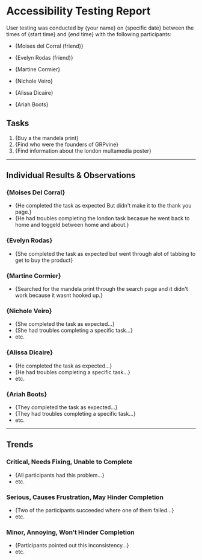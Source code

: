 # Accessibility Testing Report

User testing was conducted by {your name} on {specific date} between the times of {start time} and {end time} with the following participants:

- {Moises del Corral (friend)}
- {Evelyn Rodas (friend)}
- {Martine Cormier}

- {Nichole Veiro}
- {Alissa Dicaire}
- {Ariah Boots}

## Tasks

1. {Buy a the mandela print}
2. {Find who were the founders of GRPvine}
3. {Find information about the london multamedia poster}

---

## Individual Results & Observations

### {Moises Del Corral}

- {He completed the task as expected But didn't make it to the thank you page.}
- {He had troubles completing the london task becasue he went back to home and toggeld between home and about.}

### {Evelyn Rodas}

- {She completed the task as expected but went through alot of tabbing to get to buy the product}

### {Martine Cormier}

- {Searched for the mandela print through the search page and it didn't work because it wasnt hooked up.}

### {Nichole Veiro}

- {She completed the task as expected…}
- {She had troubles completing a specific task…}
- etc.

### {Alissa Dicaire}

- {He completed the task as expected…}
- {He had troubles completing a specific task…}
- etc.

### {Ariah Boots}

- {They completed the task as expected…}
- {They had troubles completing a specific task…}
- etc.

---

## Trends

### Critical, Needs Fixing, Unable to Complete

- {All participants had this problem…}
- etc.

### Serious, Causes Frustration, May Hinder Completion

- {Two of the participants succeeded where one of them failed…}
- etc.

### Minor, Annoying, Won’t Hinder Completion

- {Participants pointed out this inconsistency…}
- etc.